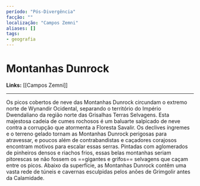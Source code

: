 ```yaml
---
período: "Pós-Divergência"
facção: ""
localização: "Campos Zemni"
aliases: []
tags:
- geografia
---
```


# **Montanhas Dunrock**

**Links:** [[Campos Zemni]]

---
Os picos cobertos de neve das Montanhas Dunrock circundam o extremo norte de Wynandir Ocidental, separando o território do Império Dwendaliano da região norte das Grisalhas Terras Selvagens. Esta majestosa cadeia de cumes rochosos é um baluarte salpicado de neve contra a corrupção que atormenta a Floresta Savalir. Os declives íngremes e o terreno gelado tornam as Montanhas Dunrock perigosas para atravessar, e poucos além de contrabandistas e caçadores corajosos encontram motivos para escalar essas serras. Pintadas com aglomerados de pinheiros densos e riachos frios, essas belas montanhas seriam pitorescas se não fossem os ==gigantes e grifos== selvagens que caçam entre os picos. Abaixo da superfície, as Montanhas Dunrock contêm uma vasta rede de túneis e cavernas esculpidas pelos anões de Grimgolir antes da Calamidade.